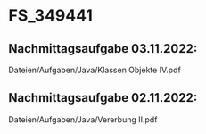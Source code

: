 # FS_349441

## Nachmittagsaufgabe 03.11.2022:
Dateien/Aufgaben/Java/Klassen Objekte IV.pdf


## Nachmittagsaufgabe 02.11.2022:
Dateien/Aufgaben/Java/Vererbung II.pdf
